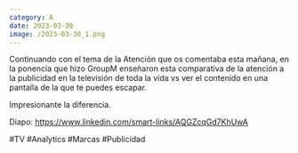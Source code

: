 ```yaml
--- 
category: A 
date: 2023-03-30 
image: /2023-03-30_1.png 
--- 
```


Continuando con el tema de la Atención que os comentaba esta mañana, en la ponencia que hizo GroupM enseñaron esta comparativa de la atención a la publicidad en la televisión de toda la vida vs ver el contenido en una pantalla de la que te puedes escapar. 

Impresionante la diferencia. 

Diapo: https://www.linkedin.com/smart-links/AQGZcqGd7KhUwA

#TV #Analytics #Marcas #Publicidad